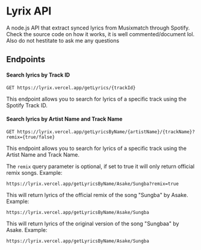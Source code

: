 # Lyrix API

A node.js API that extract synced lyrics from Musixmatch through Spotify.
Check the source code on how it works, it is well commented/document lol.
Also do not hestitate to ask me any questions

## Endpoints

#### Search lyrics by Track ID
```
GET https://lyrix.vercel.app/getLyrics/{trackId}
````
This endpoint allows you to search for lyrics of a specific track using the Spotify Track ID.

#### Search lyrics by Artist Name and Track Name

```
GET https://lyrix.vercel.app/getLyricsByName/{artistName}/{trackName}?remix={true/false}

```

This endpoint allows you to search for lyrics of a specific track using the Artist Name and Track Name.

The `remix` query parameter is optional, if set to true it will only return official remix songs.
Example:
```
https://lyrix.vercel.app/getLyricsByName/Asake/Sungba?remix=true
```

This will return lyrics of the official remix of the song "Sungba" by Asake.
Example:

```
https://lyrix.vercel.app/getLyricsByName/Asake/Sungba
```
This will return lyrics of the original version of the song "Sungbaa" by Asake.
Example:
```
https://lyrix.vercel.app/getLyricsByName/Asake/Sungba
```
